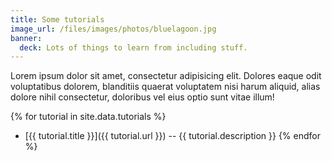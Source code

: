 ```yaml
---
title: Some tutorials
image_url: /files/images/photos/bluelagoon.jpg
banner:
  deck: Lots of things to learn from including stuff.
---
```



Lorem ipsum dolor sit amet, consectetur adipisicing elit. Dolores eaque odit voluptatibus dolorem, blanditiis quaerat voluptatem nisi harum aliquid, alias dolore nihil consectetur, doloribus vel eius optio sunt vitae illum!



{% for tutorial in site.data.tutorials %}
- [{{ tutorial.title }}]({{ tutorial.url }}) -- {{ tutorial.description }}
{% endfor %}
